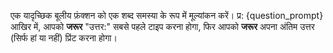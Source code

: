 एक यादृच्छिक बूलीय फ़ंक्शन को एक शब्द समस्या के रूप में मूल्यांकन करें।
प्र: {question_prompt}
आखिर में, आपको **जरूर** "उत्तर:" सबसे पहले टाइप करना होगा, फिर आपको **जरूर** अपना अंतिम उत्तर (सिर्फ हां या नहीं) प्रिंट करना होगा।